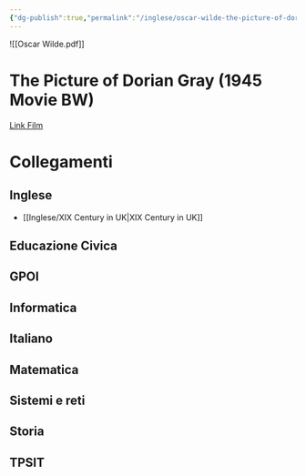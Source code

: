 ```yaml
---
{"dg-publish":true,"permalink":"/inglese/oscar-wilde-the-picture-of-dorian-gray/","dgPassFrontmatter":true,"noteIcon":"","created":"2024-12-31T14:06:28.790+01:00","updated":"2024-12-31T14:29:28.557+01:00"}
---
```


![[Oscar Wilde.pdf]]

# The Picture of Dorian Gray (1945 Movie BW)

[Link Film](https://drive.google.com/file/d/1PT-UdOM8YNr8xQj6orZirCV1r15ieGqU/view?usp=sharing)

# Collegamenti

## Inglese

- [[Inglese/XIX Century in UK\|XIX Century in UK]]
## Educazione Civica

## GPOI

## Informatica

## Italiano

## Matematica

## Sistemi e reti

## Storia

## TPSIT